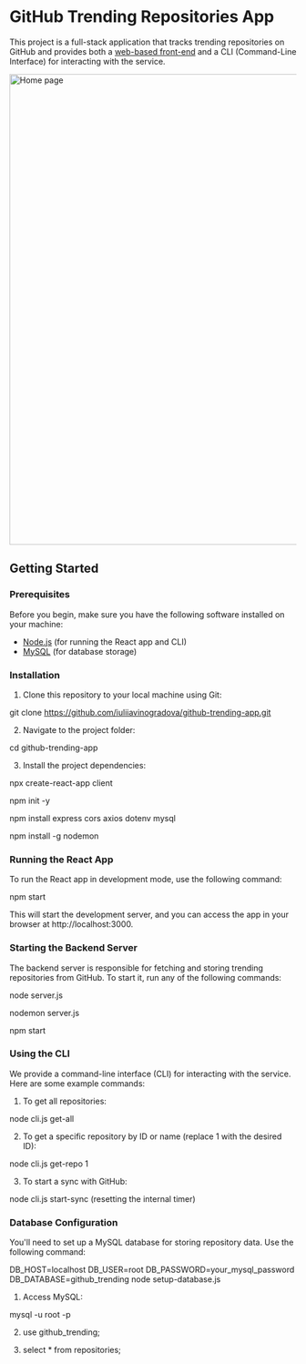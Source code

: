 # GitHub Trending Repositories App

This project is a full-stack application that tracks trending repositories on GitHub and provides both a [web-based front-end](./Homepage.png) and a CLI (Command-Line Interface) for interacting with the service.

<img width="827" alt="Home page" src="https://github.com/iuliiavinogradova/github-trending-app/assets/102851437/0500473a-ef24-4362-ae0e-5701285f1417">


## Getting Started

### Prerequisites

Before you begin, make sure you have the following software installed on your machine:

- [Node.js](https://nodejs.org/) (for running the React app and CLI)
- [MySQL](https://www.mysql.com/) (for database storage)

### Installation

1. Clone this repository to your local machine using Git:

git clone https://github.com/iuliiavinogradova/github-trending-app.git

2. Navigate to the project folder:

cd github-trending-app

3. Install the project dependencies:

npx create-react-app client

npm init -y

npm install express cors axios dotenv mysql

npm install -g nodemon

### Running the React App

To run the React app in development mode, use the following command:

npm start

This will start the development server, and you can access the app in your browser at http://localhost:3000.

### Starting the Backend Server

The backend server is responsible for fetching and storing trending repositories from GitHub. To start it, run any of the following commands:

node server.js

nodemon server.js

npm start

### Using the CLI

We provide a command-line interface (CLI) for interacting with the service. Here are some example commands:

1. To get all repositories:

node cli.js get-all

2. To get a specific repository by ID or name (replace 1 with the desired ID):

node cli.js get-repo 1

3. To start a sync with GitHub:

node cli.js start-sync (resetting the internal timer)

### Database Configuration

You'll need to set up a MySQL database for storing repository data. Use the following command:

DB_HOST=localhost DB_USER=root DB_PASSWORD=your_mysql_password DB_DATABASE=github_trending node setup-database.js

1. Access MySQL:

mysql -u root -p

2. use github_trending;

3. select \* from repositories;
